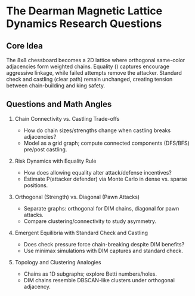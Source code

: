 ﻿# The Dearman Magnetic Lattice Dynamics  Research Questions

## Core Idea
The 8x8 chessboard becomes a 2D lattice where orthogonal same-color adjacencies form weighted chains. Equality () captures encourage aggressive linkage, while failed attempts remove the attacker. Standard check and castling (clear path) remain unchanged, creating tension between chain-building and king safety.

## Questions and Math Angles
1) Chain Connectivity vs. Castling Trade-offs
   - How do chain sizes/strengths change when castling breaks adjacencies?
   - Model as a grid graph; compute connected components (DFS/BFS) pre/post castling.

2) Risk Dynamics with Equality Rule
   - How does allowing equality alter attack/defense incentives?
   - Estimate P(attacker  defender) via Monte Carlo in dense vs. sparse positions.

3) Orthogonal (Strength) vs. Diagonal (Pawn Attacks)
   - Separate graphs: orthogonal for DIM chains, diagonal for pawn attacks.
   - Compare clustering/connectivity to study asymmetry.

4) Emergent Equilibria with Standard Check and Castling
   - Does check pressure force chain-breaking despite DIM benefits?
   - Use minimax simulations with DIM captures and standard check.

5) Topology and Clustering Analogies
   - Chains as 1D subgraphs; explore Betti numbers/holes.
   - DIM chains resemble DBSCAN-like clusters under orthogonal adjacency.
